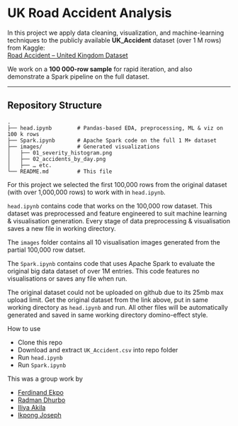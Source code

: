 # UK Road Accident Analysis

In this project we apply data cleaning, visualization, and machine-learning techniques to the publicly available **UK_Accident** dataset (over 1 M rows) from Kaggle:  
[Road Accident – United Kingdom Dataset](https://www.kaggle.com/datasets/devansodariya/road-accident-united-kingdom-uk-dataset)

We work on a **100 000-row sample** for rapid iteration, and also demonstrate a Spark pipeline on the full dataset.

---

## Repository Structure

```text
.
├── head.ipynb        # Pandas‐based EDA, preprocessing, ML & viz on 100 k rows
├── Spark.ipynb       # Apache Spark code on the full 1 M+ dataset
├── images/           # Generated visualizations
│   ├── 01_severity_histogram.png
│   ├── 02_accidents_by_day.png
│   ├── … etc.
└── README.md         # This file

```
For this project we selected the first 100,000 rows from the original dataset (with over 1,000,000 rows) to work with in `head.ipynb`.

`head.ipynb` contains code that works on the 100,000 row dataset. This dataset was preprocessed and feature engineered to suit machine learning & visualisation generation. Every stage of data preprocessing & visualisation saves a new file in working directory.

The `images` folder contains all 10 visualisation images generated from the partial 100,000 row datset.

The `Spark.ipynb` contains code that uses Apache Spark to evaluate the original big data dataset of over 1M entries. This code features no visualisations or saves any file when run.

The original dataset could not be uploaded on github due to its 25mb max upload limit. Get the original dataset from the link above, put in same working directory as `head.ipynb` and run. All other files will be automatically generated and saved in same working directory domino-effect style.

How to use

- Clone this repo
- Download and extract `UK_Accident.csv` into repo folder
- Run `head.ipynb`
- Run `Spark.ipynb`

This was a group work by 
- [Ferdinand Ekpo](https://github.com/Ferdyekpo)
- [Radman Dhurbo](https://github.com/radman-dhurbo)
- [Iliya Akila](https://github.com/akilailiya)
- [Ikpong Joseph](https://github.com/Ikpong-Joseph)


